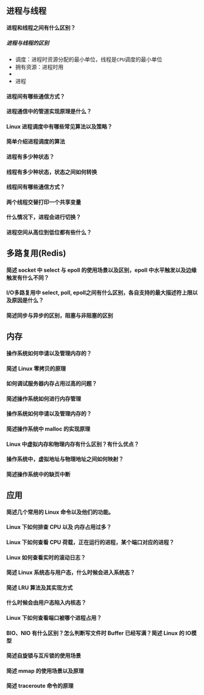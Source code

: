 ## 进程与线程

#### 进程和线程之间有什么区别？

##### 进程与线程的区别

- 调度：进程时资源分配的最小单位，线程是`CPU`调度的最小单位
- 拥有资源：进程时用
- 
- 进程

#### 进程间有哪些通信方式？

#### 进程通信中的管道实现原理是什么？

#### Linux 进程调度中有哪些常见算法以及策略？

#### 简单介绍进程调度的算法

#### 进程有多少种状态？

#### 线程有多少种状态，状态之间如何转换

#### 线程间有哪些通信方式？

#### 两个线程交替打印一个共享变量

#### 什么情况下，进程会进行切换？

#### 进程空间从高位到低位都有些什么？

## 多路复用(Redis)

#### 简述 socket 中 select 与 epoll 的使用场景以及区别，epoll 中水平触发以及边缘触发有什么不同？

#### I/O多路复用中 select, poll, epoll之间有什么区别，各自支持的最大描述符上限以及原因是什么？

#### 简述同步与异步的区别，阻塞与非阻塞的区别

## 内存

#### 操作系统如何申请以及管理内存的？

#### 简述 Linux 零拷贝的原理

#### 如何调试服务器内存占用过高的问题？

#### 简述操作系统如何进行内存管理

#### 操作系统如何申请以及管理内存的？

#### 简述操作系统中 malloc 的实现原理

#### Linux 中虚拟内存和物理内存有什么区别？有什么优点？

#### 操作系统中，虚拟地址与物理地址之间如何映射？

#### 简述操作系统中的缺页中断

## 应用

#### 简述几个常用的 Linux 命令以及他们的功能。

#### Linux 下如何排查 CPU 以及 内存占用过多？

#### Linux 下如何查看 CPU 荷载，正在运行的进程，某个端口对应的进程？

#### Linux 如何查看实时的滚动日志？

#### 简述 Linux 系统态与用户态，什么时候会进入系统态？

#### 简述 LRU 算法及其实现方式

#### 什么时候会由用户态陷入内核态？

#### Linux 下如何查看端口被哪个进程占用？

#### BIO、NIO 有什么区别？怎么判断写文件时 Buffer 已经写满？简述 Linux 的 IO模型

#### 简述自旋锁与互斥锁的使用场景

#### 简述 mmap 的使用场景以及原理

#### 简述 traceroute 命令的原理
